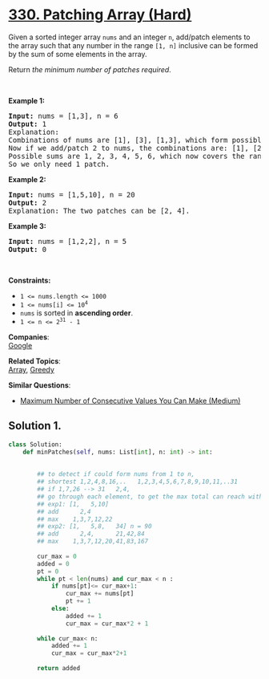 # [330. Patching Array (Hard)](https://leetcode.com/problems/patching-array/)

<p>Given a sorted integer array <code>nums</code> and an integer <code>n</code>, add/patch elements to the array such that any number in the range <code>[1, n]</code> inclusive can be formed by the sum of some elements in the array.</p>

<p>Return <em>the minimum number of patches required</em>.</p>

<p>&nbsp;</p>
<p><strong>Example 1:</strong></p>

<pre><strong>Input:</strong> nums = [1,3], n = 6
<strong>Output:</strong> 1
Explanation:
Combinations of nums are [1], [3], [1,3], which form possible sums of: 1, 3, 4.
Now if we add/patch 2 to nums, the combinations are: [1], [2], [3], [1,3], [2,3], [1,2,3].
Possible sums are 1, 2, 3, 4, 5, 6, which now covers the range [1, 6].
So we only need 1 patch.
</pre>

<p><strong>Example 2:</strong></p>

<pre><strong>Input:</strong> nums = [1,5,10], n = 20
<strong>Output:</strong> 2
Explanation: The two patches can be [2, 4].
</pre>

<p><strong>Example 3:</strong></p>

<pre><strong>Input:</strong> nums = [1,2,2], n = 5
<strong>Output:</strong> 0
</pre>

<p>&nbsp;</p>
<p><strong>Constraints:</strong></p>

<ul>
	<li><code>1 &lt;= nums.length &lt;= 1000</code></li>
	<li><code>1 &lt;= nums[i] &lt;= 10<sup>4</sup></code></li>
	<li><code>nums</code> is sorted in <strong>ascending order</strong>.</li>
	<li><code>1 &lt;= n &lt;= 2<sup>31</sup> - 1</code></li>
</ul>


**Companies**:  
[Google](https://leetcode.com/company/google)

**Related Topics**:  
[Array](https://leetcode.com/tag/array/), [Greedy](https://leetcode.com/tag/greedy/)

**Similar Questions**:
* [Maximum Number of Consecutive Values You Can Make (Medium)](https://leetcode.com/problems/maximum-number-of-consecutive-values-you-can-make/)

## Solution 1.

```py
class Solution:
    def minPatches(self, nums: List[int], n: int) -> int:
        
        
        ## to detect if could form nums from 1 to n, 
        ## shortest 1,2,4,8,16,..   1,2,3,4,5,6,7,8,9,10,11,..31
        ## if 1,7,26 --> 31   2,4,
        ## go through each element, to get the max total can reach with this element added, if there's a gap, add gap number
        ## exp1: [1,   5,10] 
        ## add      2,4
        ## max    1,3,7,12,22
        ## exp2: [1,   5,8,   34] n = 90
        ## add      2,4,      21,42,84
        ## max    1,3,7,12,20,41,83,167
        
        cur_max = 0
        added = 0
        pt = 0
        while pt < len(nums) and cur_max < n :
            if nums[pt]<= cur_max+1:
                cur_max += nums[pt]
                pt += 1
            else:
                added += 1
                cur_max = cur_max*2 + 1
                 
        while cur_max< n:
            added += 1
            cur_max = cur_max*2+1
            
        return added
```